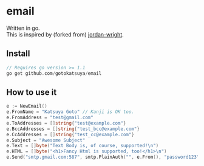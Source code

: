email
=====  
Written in go.  
This is inspired by (forked from) [jordan-wright](https://github.com/jordan-wright/email).  


## Install
```c
// Requires go version >= 1.1  
go get github.com/gotokatsuya/email
```


## How to use it

```go
e := NewEmail()
e.FromName = "Katsuya Goto" // Kanji is OK too.
e.FromAddress = "test@gmail.com"
e.ToAddresses = []string{"test@example.com"}
e.BccAddresses = []string{"test_bcc@example.com"}
e.CcAddresses = []string{"test_cc@example.com"}
e.Subject = "Awesome Subject"
e.Text = []byte("Text Body is, of course, supported!\n")
e.HTML = []byte("<h1>Fancy Html is supported, too!</h1>\n")
e.Send("smtp.gmail.com:587", smtp.PlainAuth("", e.From(), "password123", "smtp.gmail.com"))
```
